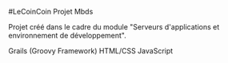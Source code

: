 #LeCoinCoin Projet Mbds

Projet créé dans le cadre du module "Serveurs d'applications et environnement de développement".

Grails (Groovy Framework)
HTML/CSS
JavaScript
